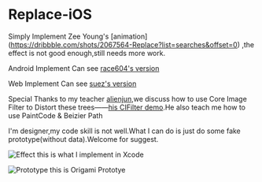 # Replace-iOS

Simply Implement Zee Young's [animation] (https://dribbble.com/shots/2067564-Replace?list=searches&offset=0) ,the effect is not good enough,still needs more work.


Android Implement Can see [race604's version](https://github.com/race604/FlyRefresh)

Web Implement Can see [suez's version](http://codepen.io/suez/pen/oXLroX)


Special Thanks to my teacher [alienjun](https://github.com/alienjun),we discuss how to use Core Image Filter to Distort these trees——[his CIFilter demo](https://github.com/alienjun/CITwirlDistortionDemo).He also teach me how to use PaintCode & Beizier Path

I'm designer,my code skill is not well.What I can do is just do some fake prototype(without data).Welcome for suggest.


![Effect](https://github.com/MartinRGB/Replace-iOS/blob/master/1.gif?raw=true)
this is what I implement in Xcode


![Prototype](https://github.com/MartinRGB/Replace-iOS/blob/master/Asset/Parallax-QC.gif?raw=true)
this is Origami Prototye

